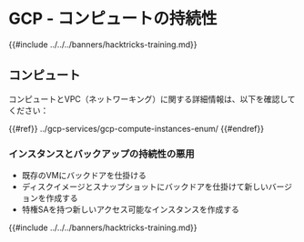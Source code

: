# GCP - コンピュートの持続性

{{#include ../../../banners/hacktricks-training.md}}

## コンピュート

コンピュートとVPC（ネットワーキング）に関する詳細情報は、以下を確認してください：

{{#ref}}
../gcp-services/gcp-compute-instances-enum/
{{#endref}}

### インスタンスとバックアップの持続性の悪用

- 既存のVMにバックドアを仕掛ける
- ディスクイメージとスナップショットにバックドアを仕掛けて新しいバージョンを作成する
- 特権SAを持つ新しいアクセス可能なインスタンスを作成する

{{#include ../../../banners/hacktricks-training.md}}
